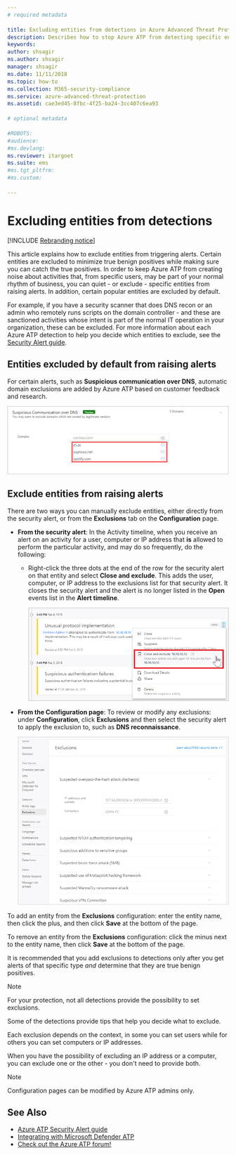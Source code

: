 ```yaml
---
# required metadata

title: Excluding entities from detections in Azure Advanced Threat Protection
description: Describes how to stop Azure ATP from detecting specific entity activities as suspicious
keywords:
author: shsagir
ms.author: shsagir
manager: shsagir
ms.date: 11/11/2018
ms.topic: how-to
ms.collection: M365-security-compliance
ms.service: azure-advanced-threat-protection
ms.assetid: cae3ed45-8fbc-4f25-ba24-3cc407c6ea93

# optional metadata

#ROBOTS:
#audience:
#ms.devlang:
ms.reviewer: itargoet
ms.suite: ems
#ms.tgt_pltfrm:
#ms.custom:

---
```




# Excluding entities from detections

[!INCLUDE [Rebranding notice](includes/banner.md)]

This article explains how to exclude entities from triggering alerts. Certain entities are excluded to minimize true benign positives while making sure you can catch the true positives. In order to keep Azure ATP from creating noise about activities that, from specific users, may be part of your normal rhythm of business, you can quiet - or exclude - specific entities from raising alerts. In addition, certain popular entities are excluded by default. 

For example, if you have a security scanner that does DNS recon or an admin who remotely runs scripts on the domain controller - and these are sanctioned activities whose intent is part of the normal IT operation in your organization, these can be excluded. For more information about each Azure ATP detection to help you decide which entities to exclude, see the [Security Alert guide](suspicious-activity-guide.md).

## Entities excluded by default from raising alerts
 For certain alerts, such as **Suspicious communication over DNS**, automatic domain exclusions are added by Azure ATP based on customer feedback and research. 
 
![Suspicious communication over DNS auto exclusions](media/dns-auto-exclusions.png) 

## Exclude entities from raising alerts

There are two ways you can manually exclude entities, either directly from the security alert, or from the **Exclusions** tab on the **Configuration** page. 

- **From the security alert**: In the Activity timeline, when you receive an alert on an activity for a user, computer or IP address that **is** allowed to perform the particular activity, and may do so frequently, do the following:
  - Right-click the three dots at the end of the row for the security alert on that entity and select **Close and exclude**. This adds the user, computer, or IP address to the exclusions list for that security alert. It closes the security alert and the alert is no longer listed in the **Open** events list in the **Alert timeline**.

    ![Exclude entity](media/exclude-in-sa.png)

- **From the Configuration page**:  To review or modify any exclusions: under **Configuration**, click **Exclusions** and then select the security alert to apply the exclusion to, such as **DNS reconnaissance**.

    ![Exclusion configuration](media/exclusions.png)

To add an entity from the **Exclusions** configuration: enter the entity name, then click the plus, and then click **Save** at the bottom of the page.

To remove an entity from the **Exclusions** configuration: click the minus next to the entity name, then click **Save** at the bottom of the page.

It is recommended that you add exclusions to detections only after you get alerts of that specific type *and* determine that they are true benign positives. 

> [!NOTE]
> For your protection, not all detections provide the possibility to set exclusions. 

Some of the detections provide tips that help you decide what to exclude. 

Each exclusion depends on the context, in some you can set users while for others you can set computers or IP addresses. 

When you have the possibility of excluding an IP address or a computer, you can exclude one or the other - you don't need to provide both.

> [!NOTE]
> Configuration pages can be modified by Azure ATP admins only.


## See Also

- [Azure ATP Security Alert guide](suspicious-activity-guide.md)
- [Integrating with Microsoft Defender ATP](integrate-msde.md)
- [Check out the Azure ATP forum!](https://aka.ms/azureatpcommunity)
